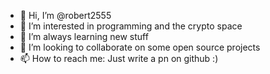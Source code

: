 - 👋 Hi, I’m @robert2555
- 👀 I’m interested in programming and the crypto space
- 🌱 I’m always learning new stuff
- 💞️ I’m looking to collaborate on some open source projects
- 📫 How to reach me: Just write a pn on github :)

<!---
robert2555/robert2555 is a ✨ special ✨ repository because its `README.md` (this file) appears on your GitHub profile.
You can click the Preview link to take a look at your changes.
--->
